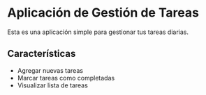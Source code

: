 # Aplicación de Gestión de Tareas

Esta es una aplicación simple para gestionar tus tareas diarias.

## Características

- Agregar nuevas tareas
- Marcar tareas como completadas
- Visualizar lista de tareas